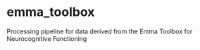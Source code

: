 # emma_toolbox
Processing pipeline for data derived from the Emma Toolbox for Neurocognitive Functioning
